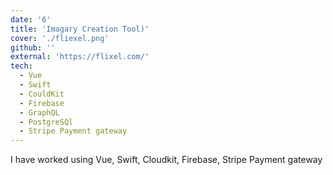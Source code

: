 ```yaml
---
date: '6'
title: 'Imagary Creation Tool)'
cover: './fliexel.png'
github: ''
external: 'https://flixel.com/'
tech:
  - Vue
  - Swift
  - CouldKit
  - Firebase
  - GraphQL
  - PostgreSQl
  - Stripe Payment gateway
---
```


I have worked using Vue, Swift, Cloudkit, Firebase, Stripe Payment gateway
